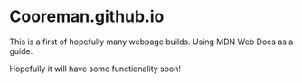 # Cooreman.github.io

  This is a first of hopefully many webpage builds. Using MDN Web Docs as a guide.
  
  Hopefully it will have some functionality soon!
